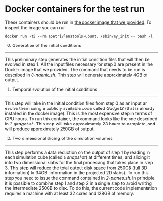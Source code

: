 Docker containers for the test run
==================================

These containers should be run in [the docker image that we provided](https://hub.docker.com/r/apetri/lenstools-ubuntu/). To inspect the image you can run 

    docker run -ti --rm apetri/lenstools-ubuntu /sbin/my_init -- bash -l

0. Generation of the initial conditions
---------------------------------------
This preliminary step generates the initial condition files that will then be evolved in step 1. All the input files necessary for step 0 are present in the Docker image that we provided. The command that needs to be run is described in _0-ngenic.sh_. This step will generate approximately 4GB of output.

1. Temporal evolution of the initial conditions
-----------------------------------------------
This step will take in the initial condition files from step 0 as an input an evolve them using a publicly available code called _Gadget2_ (that is already installed in the docker image).
This is the most expensive step in terms of CPU hours. To run this container, the command looks like the one described in
_1-gadget.sh_. This step will take approximately 23 hours to complete, and will produce approximately 250GB of output. 

2. Two dimensional slicing of the simulation volumes
----------------------------------------------------
This step performs a data reduction on the output of step 1 by reading in each simulation cube (called a _snapshot_) at different
times, and slicing it into two dimensional slabs for the final processing that takes place in step 3. This step will reduce the total
output disk space from 250GB (full 3D information) to 34GB (information in the projected 2D slabs). To run this step you need to issue the command
contained in _2-planes.sh_. In principle it is possible to combine step 1 and step 2 in a single step to avoid writing the intermediate 250GB to disk. 
To do this, the current code implementation requires a machine with at least 32 cores and 128GB of memory. 
